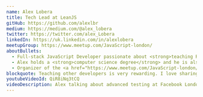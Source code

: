 ```yaml
---
name: Alex Lobera
title: Tech Lead at LeanJS
gitHub: https://github.com/alexlbr
medium: https://medium.com/@alex_lobera
twitter: https://twitter.com/alex_Lobera
linkedIn: https://uk.linkedin.com/in/alexlobera
meetupGroup: https://www.meetup.com/JavaScript-london/
aboutBullets:
  - Full-stack JavaScript Developer passionate about <strong>teaching React since <a href="https://www.meetup.com/JavaScript-London/events/230287691/">May, 2016</a></strong>.
  - Alex holds a <strong>computer science degree</strong> and he is also a <strong>certified teacher</strong> in Spanish language.
  - Organizer of the <a href="https://www.meetup.com/JavaScript-london/">JavaScript London Meetup</a> and other popular meetups in the EU.
blockquote: Teaching other developers is very rewarding. I love sharing what I've learned in my career to help others grow and give back. I think this is what really makes our industry move forward.
youtubeVideoId: QiR8iNq3tCQ
videoDescription: Alex talking about advanced testing at Facebook London HQ
---
```

